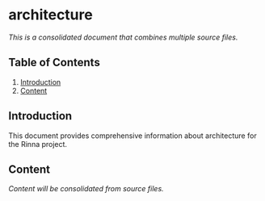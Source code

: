 # architecture

*This is a consolidated document that combines multiple source files.*

## Table of Contents

1. [Introduction](#introduction)
2. [Content](#content)

## Introduction

This document provides comprehensive information about architecture for the Rinna project.

## Content

*Content will be consolidated from source files.*
